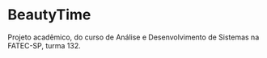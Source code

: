# BeautyTime

Projeto acadêmico, do curso de Análise e Desenvolvimento de Sistemas na FATEC-SP, turma 132.
